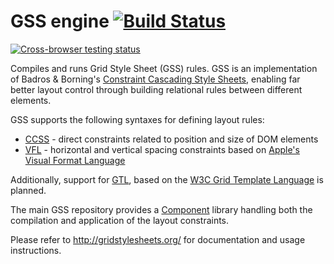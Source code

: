 GSS engine [![Build Status](https://travis-ci.org/the-gss/engine.png?branch=master)](https://travis-ci.org/the-gss/engine)
==========

[![Cross-browser testing status](https://saucelabs.com/browser-matrix/gss-engine.svg)](https://saucelabs.com/u/gss-engine)

Compiles and runs Grid Style Sheet (GSS) rules. GSS is an implementation of Badros & Borning's [Constraint Cascading Style Sheets](http://www.cs.washington.edu/research/constraints/web/ccss-uwtr.pdf), enabling far better layout control through building relational rules between different elements.

GSS supports the following syntaxes for defining layout rules:

* [CCSS](https://github.com/the-gss/ccss-compiler#readme) - direct constraints related to position and size of DOM elements
* [VFL](https://github.com/the-gss/vfl-compiler#readme) - horizontal and vertical spacing constraints based on [Apple's Visual Format Language](https://developer.apple.com/library/ios/documentation/userexperience/conceptual/AutolayoutPG/VisualFormatLanguage/VisualFormatLanguage.html)

Additionally, support for [GTL](https://github.com/the-gss/gtl-compiler#readme), based on the [W3C Grid Template Language](http://dev.w3.org/csswg/css-template/) is planned.

The main GSS repository provides a [Component](http://component.io/) library handling both the compilation and application of the layout constraints.

Please refer to <http://gridstylesheets.org/> for documentation and usage instructions.
